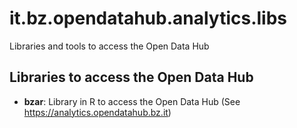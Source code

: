 # it.bz.opendatahub.analytics.libs
Libraries and tools to access the Open Data Hub

## Libraries to access the Open Data Hub
- **bzar**: Library in R to access the Open Data Hub (See https://analytics.opendatahub.bz.it)
